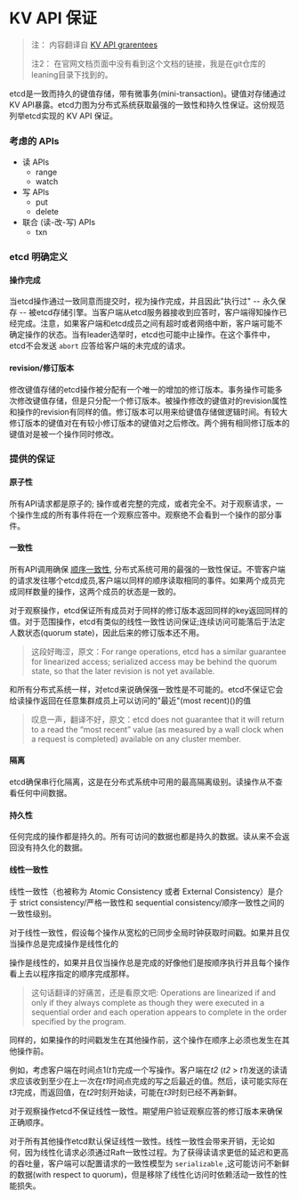 # KV API 保证

> 注： 内容翻译自 [KV API grarentees](https://github.com/coreos/etcd/blob/master/Documentation/leaning/api_guarantees.md)
>
> 注2： 在官网文档页面中没有看到这个文档的链接，我是在git仓库的leaning目录下找到的。

etcd是一致而持久的键值存储，带有微事务(mini-transaction)。键值对存储通过KV API暴露。etcd力图为分布式系统获取最强的一致性和持久性保证。这份规范列举etcd实现的 KV API 保证。

### 考虑的 APIs

* 读 APIs
    * range
    * watch
* 写 APIs
    * put
    * delete
* 联合 (读-改-写) APIs
    * txn

### etcd 明确定义

#### 操作完成

当etcd操作通过一致同意而提交时，视为操作完成，并且因此"执行过" -- 永久保存  -- 被etcd存储引擎。当客户端从etcd服务器接收到应答时，客户端得知操作已经完成。注意，如果客户端和etcd成员之间有超时或者网络中断，客户端可能不确定操作的状态。当有leader选举时，etcd也可能中止操作。在这个事件中，etcd不会发送 `abort` 应答给客户端的未完成的请求。

#### revision/修订版本

修改键值存储的etcd操作被分配有一个唯一的增加的修订版本。事务操作可能多次修改键值存储，但是只分配一个修订版本。被操作修改的键值对的revision属性和操作的revision有同样的值。修订版本可以用来给键值存储做逻辑时间。有较大修订版本的键值对在有较小修订版本的键值对之后修改。两个拥有相同修订版本的键值对是被一个操作同时修改。

### 提供的保证

#### 原子性

所有API请求都是原子的; 操作或者完整的完成，或者完全不。对于观察请求，一个操作生成的所有事件将在一个观察应答中。观察绝不会看到一个操作的部分事件。

#### 一致性

所有API调用确保 [顺序一致性](https://en.wikipedia.org/wiki/Consistency_model#Sequential_consistency), 分布式系统可用的最强的一致性保证。不管客户端的请求发往哪个etcd成员,客户端以同样的顺序读取相同的事件。如果两个成员完成同样数量的操作，这两个成员的状态是一致的。

对于观察操作，etcd保证所有成员对于同样的修订版本返回同样的key返回同样的值。对于范围操作，etcd有类似的线性一致性访问保证;连续访问可能落后于法定人数状态(quorum state)，因此后来的修订版本还不用。

> 这段好晦涩，原文：For range operations, etcd has a similar guarantee for linearized access; serialized access may be behind the quorum state, so that the later revision is not yet available.

和所有分布式系统一样，对etcd来说确保强一致性是不可能的。etcd不保证它会给读操作返回在任意集群成员上可以访问的"最近"(most recent)()的值

> 叹息一声，翻译不好，原文：etcd does not guarantee that it will return to a read the “most recent” value (as measured by a wall clock when a request is completed) available on any cluster member.

#### 隔离

etcd确保串行化隔离，这是在分布式系统中可用的最高隔离级别。读操作从不查看任何中间数据。

#### 持久性

任何完成的操作都是持久的。所有可访问的数据也都是持久的数据。读从来不会返回没有持久化的数据。

#### 线性一致性

线性一致性（也被称为 Atomic Consistency 或者 External Consistency）是介于 strict consistency/严格一致性和 sequential consistency/顺序一致性之间的一致性级别。

对于线性一致性，假设每个操作从宽松的已同步全局时钟获取时间戳。如果并且仅当操作总是完成操作是线性化的

操作是线性的，如果并且仅当操作总是完成的好像他们是按顺序执行并且每个操作看上去以程序指定的顺序完成那样。

> 这句话翻译的好痛苦，还是看原文吧: Operations are linearized if and only if they always complete as though they were executed in a sequential order and each operation appears to complete in the order specified by the program.

同样的，如果操作的时间戳发生在其他操作前，这个操作在顺序上必须也发生在其他操作前。

例如，考虑客户端在时间点1(*t1*)完成一个写操作。客户端在*t2* (*t2* > *t1*)发送的读请求应该收到至少在上一次在*t1*时间点完成的写之后最近的值。然后，读可能实际在*t3*完成，而返回值，在*t2*时刻开始读，可能在*t3*时刻已经不再新鲜。

对于观察操作etcd不保证线性一致性。期望用户验证观察应答的修订版本来确保正确顺序。

对于所有其他操作etcd默认保证线性一致性。线性一致性会带来开销，无论如何，因为线性化请求必须通过Raft一致性过程。为了获得读请求更低的延迟和更高的吞吐量，客户端可以配置请求的一致性模型为 `serializable` ,这可能访问不新鲜的数据(with respect to quorum)，但是移除了线性化访问时依赖活动一致性的性能损失。

